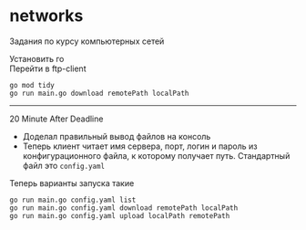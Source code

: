 # networks
Задания по курсу компьютерных сетей

Установить го   
Перейти в ftp-client  
```
go mod tidy
go run main.go download remotePath localPath
```

---
20 Minute After Deadline

- Доделал правильный вывод файлов на консоль
- Теперь клиент читает имя сервера, порт, логин и пароль из конфигурационного файла, к которому получает путь.
 Стандартный файл это `config.yaml` 

 Теперь варианты запуска такие
 ```
 go run main.go config.yaml list
 go run main.go config.yaml download remotePath localPath
 go run main.go config.yaml upload localPath remotePath
 ```